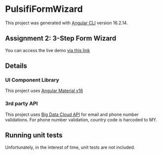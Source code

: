# PulsifiFormWizard

This project was generated with [Angular CLI](https://github.com/angular/angular-cli) version 16.2.14.

## Assignment 2: 3-Step Form Wizard

You can access the live demo [via this link](http://pulsifi-demo.s3-website-us-east-1.amazonaws.com/)

## Details

### UI Component Library

This project uses [Angular Material v16](https://v16.material.angular.io/)

### 3rd party API

This project uses [Big Data Cloud API](https://www.bigdatacloud.com/) for email and phone number validations.
For phone number validation, country code is harcoded to MY.

## Running unit tests

Unfortunately, in the interest of time, unit tests are not included.
